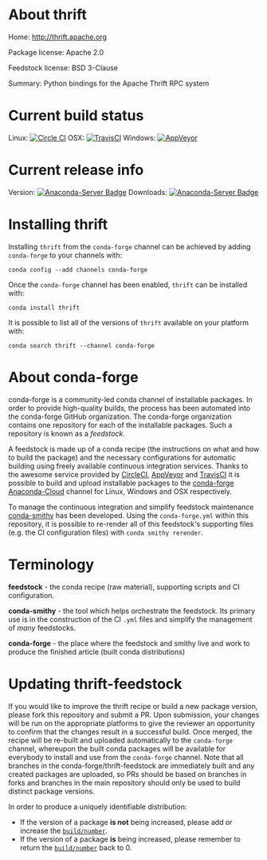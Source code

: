 About thrift
============

Home: http://thrift.apache.org

Package license: Apache 2.0

Feedstock license: BSD 3-Clause

Summary: Python bindings for the Apache Thrift RPC system



Current build status
====================

Linux: [![Circle CI](https://circleci.com/gh/conda-forge/thrift-feedstock.svg?style=shield)](https://circleci.com/gh/conda-forge/thrift-feedstock)
OSX: [![TravisCI](https://travis-ci.org/conda-forge/thrift-feedstock.svg?branch=master)](https://travis-ci.org/conda-forge/thrift-feedstock)
Windows: [![AppVeyor](https://ci.appveyor.com/api/projects/status/github/conda-forge/thrift-feedstock?svg=True)](https://ci.appveyor.com/project/conda-forge/thrift-feedstock/branch/master)

Current release info
====================
Version: [![Anaconda-Server Badge](https://anaconda.org/conda-forge/thrift/badges/version.svg)](https://anaconda.org/conda-forge/thrift)
Downloads: [![Anaconda-Server Badge](https://anaconda.org/conda-forge/thrift/badges/downloads.svg)](https://anaconda.org/conda-forge/thrift)

Installing thrift
=================

Installing `thrift` from the `conda-forge` channel can be achieved by adding `conda-forge` to your channels with:

```
conda config --add channels conda-forge
```

Once the `conda-forge` channel has been enabled, `thrift` can be installed with:

```
conda install thrift
```

It is possible to list all of the versions of `thrift` available on your platform with:

```
conda search thrift --channel conda-forge
```


About conda-forge
=================

conda-forge is a community-led conda channel of installable packages.
In order to provide high-quality builds, the process has been automated into the
conda-forge GitHub organization. The conda-forge organization contains one repository
for each of the installable packages. Such a repository is known as a *feedstock*.

A feedstock is made up of a conda recipe (the instructions on what and how to build
the package) and the necessary configurations for automatic building using freely
available continuous integration services. Thanks to the awesome service provided by
[CircleCI](https://circleci.com/), [AppVeyor](http://www.appveyor.com/)
and [TravisCI](https://travis-ci.org/) it is possible to build and upload installable
packages to the [conda-forge](https://anaconda.org/conda-forge)
[Anaconda-Cloud](http://docs.anaconda.org/) channel for Linux, Windows and OSX respectively.

To manage the continuous integration and simplify feedstock maintenance
[conda-smithy](http://github.com/conda-forge/conda-smithy) has been developed.
Using the ``conda-forge.yml`` within this repository, it is possible to re-render all of
this feedstock's supporting files (e.g. the CI configuration files) with ``conda smithy rerender``.


Terminology
===========

**feedstock** - the conda recipe (raw material), supporting scripts and CI configuration.

**conda-smithy** - the tool which helps orchestrate the feedstock.
                   Its primary use is in the construction of the CI ``.yml`` files
                   and simplify the management of *many* feedstocks.

**conda-forge** - the place where the feedstock and smithy live and work to
                  produce the finished article (built conda distributions)


Updating thrift-feedstock
=========================

If you would like to improve the thrift recipe or build a new
package version, please fork this repository and submit a PR. Upon submission,
your changes will be run on the appropriate platforms to give the reviewer an
opportunity to confirm that the changes result in a successful build. Once
merged, the recipe will be re-built and uploaded automatically to the
`conda-forge` channel, whereupon the built conda packages will be available for
everybody to install and use from the `conda-forge` channel.
Note that all branches in the conda-forge/thrift-feedstock are
immediately built and any created packages are uploaded, so PRs should be based
on branches in forks and branches in the main repository should only be used to
build distinct package versions.

In order to produce a uniquely identifiable distribution:
 * If the version of a package **is not** being increased, please add or increase
   the [``build/number``](http://conda.pydata.org/docs/building/meta-yaml.html#build-number-and-string).
 * If the version of a package **is** being increased, please remember to return
   the [``build/number``](http://conda.pydata.org/docs/building/meta-yaml.html#build-number-and-string)
   back to 0.
